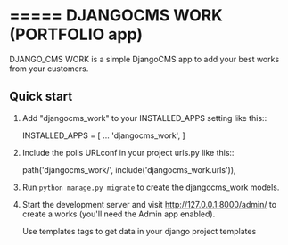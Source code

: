 =====
DJANGOCMS WORK (PORTFOLIO app)
=====

DJANGO_CMS WORK is a simple DjangoCMS app to add your best works from your customers.

Quick start
-----------

1. Add "djangocms_work" to your INSTALLED_APPS setting like this::

    INSTALLED_APPS = [
        ...
        'djangocms_work',
    ]

2. Include the polls URLconf in your project urls.py like this::

    path('djangocms_work/', include('djangocms_work.urls')),

3. Run `python manage.py migrate` to create the djangocms_work models.

4. Start the development server and visit http://127.0.0.1:8000/admin/
   to create a works (you'll need the Admin app enabled).
   
   Use templates tags to get data in your django project templates
